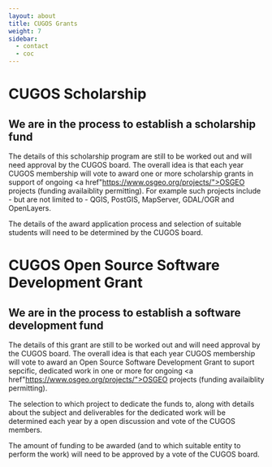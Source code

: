 ```yaml
---
layout: about
title: CUGOS Grants
weight: 7
sidebar:
  - contact
  - coc
---
```


CUGOS Scholarship
=====

## We are in the process to establish a scholarship fund 

The details of this scholarship program are still to be worked out and will need approval by the CUGOS board.
The overall idea is that each year CUGOS membership will vote to award one or more scholarship grants in support of ongoing <a href"https://www.osgeo.org/projects/">OSGEO projects</a> (funding availaiblity permitting). For example such projects include -  but are not limited to - QGIS, PostGIS, MapServer, GDAL/OGR and OpenLayers.

The details of the award application process and selection of suitable students will need to be determined by the CUGOS board.

CUGOS Open Source Software Development Grant
=======

## We are in the process to establish a software development fund 

The details of this grant are still to be worked out and will need approval by the CUGOS board.
The overall idea is that each year CUGOS membership will vote to award an Open Source Software Development Grant to suport sepcific, dedicated work in one or more for ongoing <a href"https://www.osgeo.org/projects/">OSGEO projects</a> (funding availaiblity permitting). 

The selection to which project to dedicate the funds to, along with details about the subject and deliverables for the dedicated work will be determined each year by a open discussion and vote of the CUGOS members. 

The amount of funding to be awarded (and to which suitable entity to perform the work) will need to be approved by a vote of the CUGOS board.